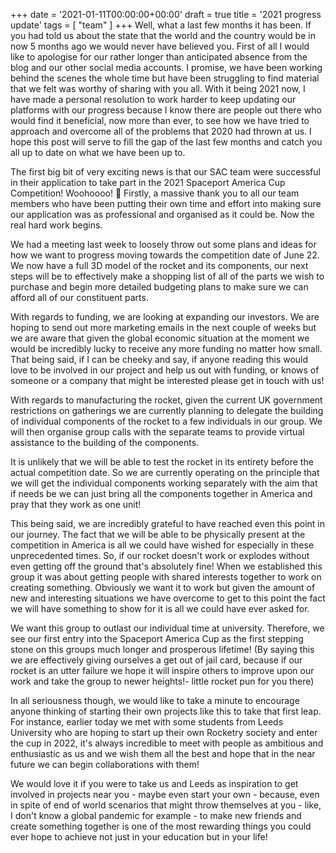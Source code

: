 +++
date = '2021-01-11T00:00:00+00:00'
draft = true
title = '2021 progress update'
tags = [
    "team"
]
+++
Well, what a last few months it has been. If you had told us about the state that the world and the country would be in now 5 months ago we would never have believed you. First of all I would like to apologise for our rather longer than anticipated absence from the blog and our other social media accounts. I promise, we have been working behind the scenes the whole time but have been struggling to find material that we felt was worthy of sharing with you all. With it being 2021 now, I have made a personal resolution to work harder to keep updating our platforms with our progress because I know there are people out there who would find it beneficial, now more than ever, to see how we have tried to approach and overcome all of the problems that 2020 had thrown at us. I hope this post will serve to fill the gap of the last few months and catch you all up to date on what we have been up to.

The first big bit of very exciting news is that our SAC team were successful in their application to take part in the 2021 Spaceport America Cup Competition! Woohoooo! 🙌 Firstly, a massive thank you to all our team members who have been putting their own time and effort into making sure our application was as professional and organised as it could be. Now the real hard work begins.

We had a meeting last week to loosely throw out some plans and ideas for how we want to progress moving towards the competition date of June 22. We now have a full 3D model of the rocket and its components, our next steps will be to effectively make a shopping list of all of the parts we wish to purchase and begin more detailed budgeting plans to make sure we can afford all of our constituent parts. 

With regards to funding, we are looking at expanding our investors. We are hoping to send out more marketing emails in the next couple of weeks but we are aware that given the global economic situation at the moment we would be incredibly lucky to receive any more funding no matter how small. That being said, if I can be cheeky and say, if anyone reading this would love to be involved in our project and help us out with funding, or knows of someone or a company that might be interested please get in touch with us!

With regards to manufacturing the rocket, given the current UK government restrictions on gatherings we are currently planning to delegate the building of individual components of the rocket to a few individuals in our group. We will then organise group calls with the separate teams to provide virtual assistance to the building of the components.

It is unlikely that we will be able to test the rocket in its entirety before the actual competition date. So we are currently operating on the principle that we will get the individual components working separately with the aim that if needs be we can just bring all the components together in America and pray that they work as one unit!

This being said, we are incredibly grateful to have reached even this point in our journey. The fact that we will be able to be physically present at the competition in America is all we could have wished for especially in these unprecedented times. So, if our rocket doesn't work or explodes without even getting off the ground that's absolutely fine! When we established this group it was about getting people with shared interests together to work on creating something. Obviously we want it to work but given the amount of new and interesting situations we have overcome to get to this point the fact we will have something to show for it is all we could have ever asked for.

We want this group to outlast our individual time at university. Therefore, we see our first entry into the Spaceport America Cup as the first stepping stone on this groups much longer and prosperous lifetime! (By saying this we are effectively giving ourselves a get out of jail card, because if our rocket is an utter failure we hope it will inspire others to improve upon our work and take the group to newer heights!- little rocket pun for you there)

In all seriousness though, we would like to take a minute to encourage anyone thinking of starting their own projects like this to take that first leap. For instance, earlier today we met with some students from Leeds University who are hoping to start up their own Rocketry society and enter the cup in 2022, it's always incredible to meet with people as ambitious and enthusiastic as us and we wish them all the best and hope that in the near future we can begin collaborations with them!

We would love it if you were to take us and Leeds as inspiration to get involved in projects near you - maybe even start your own - because, even in spite of end of world scenarios that might throw themselves at you - like, I don't know a global pandemic for example - to make new friends and create something together is one of the most rewarding things you could ever hope to achieve not just in your education but in your life!
